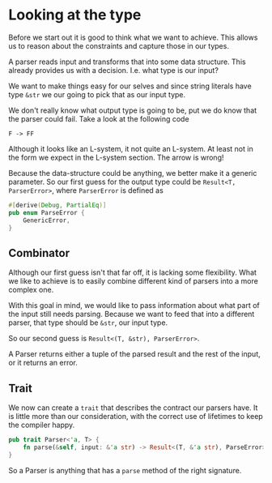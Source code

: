 # Looking at the type
Before we start out it is good to think what we want to achieve. This allows us
to reason about the constraints and capture those in our types.

A parser reads input and transforms that into some data structure. This already
provides us with a decision. I.e. what type is our input?

We want to make things easy for our selves and since string literals have type
`&str` we our going to pick that as our input type.

We don't really know what output type is going to be, put we do know that the
parser could fail. Take a look at the following code

```lsystem
F -> FF
```

Although it looks like an L-system, it not quite an L-system. At least not in
the form we expect in the L-system section. The arrow is wrong!

Because the data-structure could be anything, we better make it a generic
parameter. So our first guess for the output type could be
`Result<T, ParserError>`, where `ParserError` is defined as

```rust
#[derive(Debug, PartialEq)]
pub enum ParseError {
    GenericError,
}
```

## Combinator
Although our first guess isn't that far off, it is lacking some flexibility.
What we like to achieve is to easily combine different kind of parsers into a
more complex one.

With this goal in mind, we would like to pass information about what part of the
input still needs parsing. Because we want to feed that into a different parser,
that type should be `&str`, our input type.

So our second guess is `Result<(T, &str), ParserError>`.

A Parser returns either a tuple of the parsed result and the rest of the
input, or it returns an error. 

## Trait
We now can create a `trait` that describes the contract our parsers have. It is
little more than our consideration, with the correct use of lifetimes to keep
the compiler happy.

```rust
pub trait Parser<'a, T> {
    fn parse(&self, input: &'a str) -> Result<(T, &'a str), ParseError>;
}
```

So a Parser is anything that has a `parse` method of the right signature.
